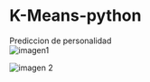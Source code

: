 # K-Means-python
Prediccion de personalidad <br>
![imagen1](https://github.com/jfgalanp00/K-Means-python/assets/75580759/f91dcf16-7457-461e-b41a-70b166c065da)

![imagen 2](https://github.com/jfgalanp00/K-Means-python/assets/75580759/614d90ac-fc7b-4a15-b512-0d1321378096)

